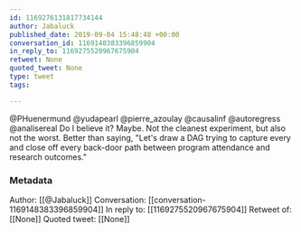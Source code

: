 ```yaml
---
id: 1169276131817734144
author: Jabaluck
published_date: 2019-09-04 15:48:48 +00:00
conversation_id: 1169148383396859904
in_reply_to: 1169275520967675904
retweet: None
quoted_tweet: None
type: tweet
tags:

---
```


@PHuenermund @yudapearl @pierre_azoulay @causalinf @autoregress @analisereal Do I believe it? Maybe. Not the cleanest experiment, but also not the worst. Better than saying, "Let's draw a DAG trying to capture every and close off every back-door path between program attendance and research outcomes."

### Metadata

Author: [[@Jabaluck]]
Conversation: [[conversation-1169148383396859904]]
In reply to: [[1169275520967675904]]
Retweet of: [[None]]
Quoted tweet: [[None]]
